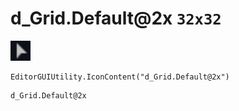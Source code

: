 # d_Grid.Default@2x `32x32`
<img src="/img/d_Grid.Default.png" width=32 height=32>

``` CSharp
EditorGUIUtility.IconContent("d_Grid.Default@2x")
```
```
d_Grid.Default@2x
```

